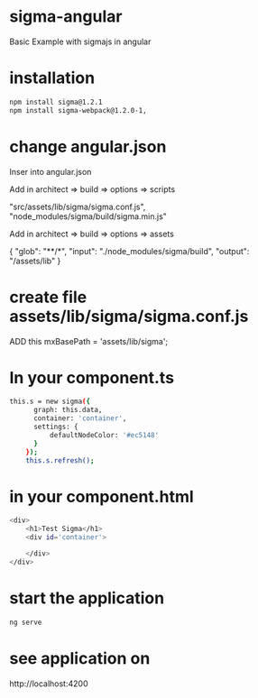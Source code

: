 # sigma-angular
Basic Example with sigmajs in angular
# installation
```bash
npm install sigma@1.2.1
npm install sigma-webpack@1.2.0-1,
```
# change angular.json
Inser into angular.json 

Add in  architect => build => options => scripts 

"src/assets/lib/sigma/sigma.conf.js",
"node_modules/sigma/build/sigma.min.js"

Add in architect => build => options => assets

{ "glob": "**/*", "input": "./node_modules/sigma/build", "output": "/assets/lib" }

# create file assets/lib/sigma/sigma.conf.js

ADD this 
mxBasePath = 'assets/lib/sigma';

# In your component.ts
```bash
this.s = new sigma({
      graph: this.data,
      container: 'container',
      settings: {
          defaultNodeColor: '#ec5148'
      }
    });
    this.s.refresh();
```
# in your component.html
```bash
<div>
    <h1>Test Sigma</h1>
    <div id='container'>

    </div>
</div>
```

# start the application
```bash
ng serve
```
# see application on

http://localhost:4200


